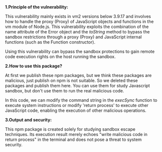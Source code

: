 **1.Principle of the vulnerability:** 

This vulnerability mainly exists in vm2 versions below 3.9.17 and involves how to handle the proxy (Proxy) of JavaScript objects and functions in the vm module of Node.js. This vulnerability exploits the combination of the name attribute of the Error object and the *toString* method to bypass the sandbox restrictions through a proxy (Proxy) and JavaScript internal functions (such as the Function constructor).

Using this vulnerability can bypass the sandbox protections to gain remote code execution rights on the host running the sandbox.



**2.How to use this package?**

At first we publish these npm packages, but we think these packages are malicious, just publish on npm is not suitable. So we deleted these packages and publish them here. You can use them for study Javascript sandbox, but don't use them to run the real malicious code.

In this code, we can modify the command string in the *execSync* function to execute system instructions or modify 'return process' to execute other JavaScript code, enabling the execution of other malicious operations.

**3.Output and security:**

This npm package is created solely for studying sandbox escape techniques. Its execution result merely echoes "write malicious code in return process" in the terminal and does not pose a threat to system security.





